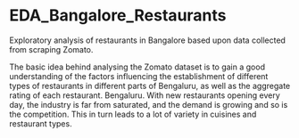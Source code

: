 # EDA_Bangalore_Restaurants
Exploratory analysis of restaurants in Bangalore based upon data collected from scraping Zomato.

The basic idea behind analysing the Zomato dataset is to gain a good understanding of the factors influencing the establishment of different types of restaurants in different parts of Bengaluru, as well as the aggregate rating of each restaurant. Bengaluru. With new restaurants opening every day, the industry is far from saturated, and the demand is growing and so is the competition. This in turn leads to a lot of variety in cuisines and restaurant types.
